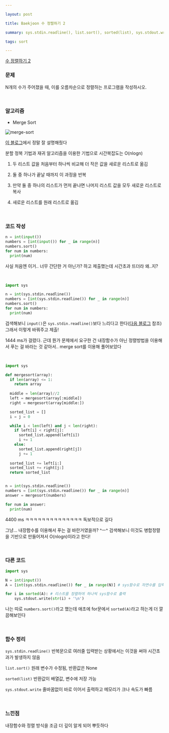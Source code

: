 ```yaml
---

layout: post

title: Baekjoon 수 정렬하기 2

summary: sys.stdin.readline(), list.sort(), sorted(list), sys.stdout.write

tags: sort

---
```


[수 정렬하기 2](https://www.acmicpc.net/problem/2751)

### 문제

N개의 수가 주어졌을 때, 이를 오름차순으로 정렬하는 프로그램을 작성하시오.

<br/>

### 알고리즘

- Merge Sort

![merge-sort](https://user-images.githubusercontent.com/72901045/209266018-48863afb-e5fd-4b6b-b5e6-b17cd4c41323.png)

[이 블로그](https://gmlwjd9405.github.io/2018/05/08/algorithm-merge-sort.html)에서 정말 잘 설명해줬다

분할 정복 기법과 재귀 알고리즘을 이용한 기법으로 시간복잡도는 O(nlogn)

1.  두 리스트 값을 처음부터 하나씩 비교해 더 작은 값을 새로운 리스트로 옮김

2. 둘 중 하나가 끝날 때까지 이 과정을 반복

3. 만약 둘 중 하나의 리스트가 먼저 끝나면 나머지 리스트 값을 모두 새로운 리스트로 복사

4. 새로운 리스트를 원래 리스트로 옮김

<br/>

### 코드 작성

```python
n = int(input())
numbers = [int(input()) for _ in range(n)]
numbers.sort()
for num in numbers:
  print(num)
```

사실 처음엔 이거.. 너무 간단한 거 아닌가? 하고 제출했는데 시간초과 뜨더라 왜..지?

<br/>

```python
import sys

n = int(sys.stdin.readline())
numbers = [int(sys.stdin.readline()) for _ in range(n)]
numbers.sort()
for num in numbers:
  print(num)
```

검색해보니 `input()`은 `sys.stdin.readline()`보다 느리다고 한다([다음 블로그](https://buyandpray.tistory.com/7) 참조) 그래서 이렇게 바꿔주고 제출!

1444 ms가 걸렸다. 근데 뭔가 문제에서 요구한 건 내장함수가 아닌 정렬방법을 이용해서 푸는 걸 바라는 것 같아서.. merge sort를 이용해 풀어보았다

<br/>

```python
import sys

def mergesort(array):
  if len(array) <= 1:
    return array
  
  middle = len(array)//2
  left = mergesort(array[:middle])
  right = mergesort(array[middle:])

  sorted_list = []
  i = j = 0

  while i < len(left) and j < len(right):
    if left[i] < right[j]:
      sorted_list.append(left[i])
      i += 1
    else:
      sorted_list.append(right[j])
      j += 1
  
  sorted_list += left[i:]
  sorted_list += right[j:]
  return sorted_list


n = int(sys.stdin.readline())
numbers = [int(sys.stdin.readline()) for _ in range(n)]
answer = mergesort(numbers)

for num in answer:
  print(num)
```

4400 ms ㅋㅋㅋㅋㅋㅋㅋㅋㅋㅋㅋㅋㅋㅋ 독보적으로 길다

그냥... 내장함수를 이용해서 푸는 걸 바란거였을까? ^ㅡ^ 검색해보니 이것도 병합정렬을 기반으로 만들어져서 O(nlogn)이라고 한다!

<br/>

### 다른 코드

```python
import sys

N = int(input())
A = [int(sys.stdin.readline()) for _ in range(N)] # sys함수로 자연수를 입력 받아 리스트에 저장

for i in sorted(A): # 리스트를 정렬하여 하나씩 sys함수로 출력
    sys.stdout.write(str(i) + '\n')
```

나는 따로 `numbers.sort()`라고 했는데 애초에 for문에서 `sorted(A)`라고 하는게 더 깔끔해보인다

<br/>

### 함수 정리

`sys.stdin.readline()` 반복문으로 여러줄 입력받는 상황에서는 이것을 써야 시간초과가 발생하지 않음

`list.sort()` 원래 변수가 수정됨, 반환값은 None

`sorted(list)` 반환값이 배열값, 변수에 저장 가능

`sys.stdout.write` 줄바꿈없이 바로 이어서 출력하고 메모리가 크나 속도가 빠름

<br/>

### 느낀점

내장함수와 정렬 방식을 조금 더 깊이 알게 되어 뿌듯하다
